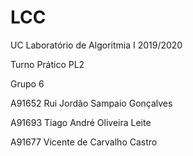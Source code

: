 # LCC 

UC Laboratório de Algoritmia I 2019/2020

Turno Prático PL2 

Grupo 6
 
A91652	 Rui Jordão Sampaio Gonçalves   

A91693	 Tiago André Oliveira Leite     

A91677	 Vicente de Carvalho Castro     
